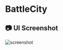 # BattleCity


## 📷 UI Screenshot
![screenshot](https://user-images.githubusercontent.com/32854050/167668284-88f4eaff-e72b-458f-aa6b-acca65009ccc.jpg)
